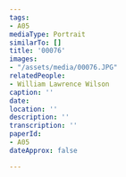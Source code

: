 ```yaml
---
tags:
- A05
mediaType: Portrait
similarTo: []
title: '00076'
images:
- "/assets/media/00076.JPG"
relatedPeople:
- William Lawrence Wilson
caption: ''
date: 
location: ''
description: ''
transcription: ''
paperId:
- A05
dateApprox: false

---
```

